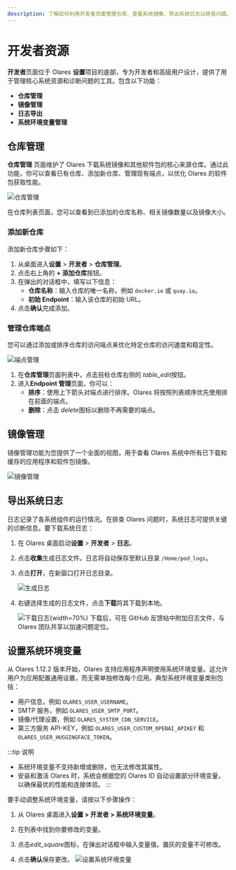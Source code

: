 ```yaml
---
description: 了解如何利用开发者页面管理仓库、查看系统镜像、导出系统日志以排查问题。
---
```


# 开发者资源

**开发者**页面位于 Olares **设置**项目的底部，专为开发者和高级用户设计，提供了用于管理核心系统资源和诊断问题的工具。包含以下功能：
* **仓库管理**
* **镜像管理**
* **日志导出**
* **系统环境变量管理**

## 仓库管理

**仓库管理** 页面维护了 Olares 下载系统镜像和其他软件包的核心来源仓库。通过此功能，你可以查看已有仓库、添加新仓库、管理现有端点，以优化 Olares 的软件包获取性能。

![仓库管理](/images/zh/manual/olares/repo-management.png#bordered)

在仓库列表页面，您可以查看到已添加的仓库名称、相关镜像数量以及镜像大小。

### 添加新仓库
添加新仓库步骤如下：
1. 从桌面进入**设置** > **开发者** > **仓库管理**。 
2. 点击右上角的 **+ 添加仓库**按钮。 
3. 在弹出的对话框中，填写以下信息：
   * **仓库名称**：输入仓库的唯一名称，例如 `docker.io` 或 `quay.io`。
   * **初始 Endpoint**：输入该仓库的初始 URL。 
4. 点击**确认**完成添加。

### 管理仓库端点

您可以通过添加或排序仓库的访问端点来优化特定仓库的访问速度和稳定性。

![端点管理](/images/zh/manual/olares/repo-endpoint-management.png#bordered)

1.  在**仓库管理**页面列表中，点击目标仓库右侧的 <i class="material-symbols-outlined">table_edit</i>按钮。
2. 进入**Endpoint 管理**页面，你可以：
   * **排序**：使用上下箭头对端点进行排序。Olares 将按照列表顺序优先使用排在前面的端点。
   * **删除**：点击 <i class="material-symbols-outlined">delete</i>图标以删除不再需要的端点。

## 镜像管理

镜像管理功能为您提供了一个全面的视图，用于查看 Olares 系统中所有已下载和缓存的应用程序和软件包镜像。

![镜像管理](/images/zh/manual/olares/image-management.png#bordered)

## 导出系统日志

日志记录了各系统组件的运行情况。在排查 Olares 问题时，系统日志可提供关键的诊断信息。要下载系统日志：

1. 在 Olares 桌面启动**设置** > **开发者** > **日志**。  
2. 点击**收集**生成日志文件。日志将自动保存至默认目录 `/Home/pod_logs`。 
3. 点击**打开**，在新窗口打开日志目录。  

   ![生成日志](/images/zh/manual/olares/export-log.png#bordered)

4. 右键选择生成的日志文件，点击**下载**将其下载到本地。  

   ![下载日志](/images/zh/manual/olares/download-log.png#bordered){width=70%}
下载后，可在 GitHub 反馈帖中附加日志文件，与 Olares 团队共享以加速问题定位。

## 设置系统环境变量

从 Olares 1.12.2 版本开始，Olares 支持应用程序声明使用系统环境变量。这允许用户为应用配置通用设置，而无需单独修改每个应用。典型系统环境变量类别包括：

- 用户信息，例如 `OLARES_USER_USERNAME`。
- SMTP 服务，例如 `OLARES_USER_SMTP_PORT`。
- 镜像/代理设置，例如 `OLARES_SYSTEM_CDN_SERVICE`。
- 第三方服务 API-KEY，例如 `OLARES_USER_CUSTOM_OPENAI_APIKEY` 和 `OLARES_USER_HUGGINGFACE_TOKEN`。

:::tip 说明
- 系统环境变量不支持新增或删除，也无法修改其属性。
- 安装和激活 Olares 时，系统会根据您的 Olares ID 自动设置部分环境变量，以确保最优的性能和连接体验。
:::

要手动调整系统环境变量，请按以下步骤操作：

1. 从 Olares 桌面进入**设置 > 开发者 > 系统环境变量**。

2. 在列表中找到你要修改的变量。

3. 点击<i class="material-symbols-outlined">edit_square</i>图标，在弹出对话框中输入变量值。置灰的变量不可修改。

4. 点击**确认**保存更改。
   ![设置系统环境变量](/images/zh/manual/olares/sys-env-var-cn.png#bordered)